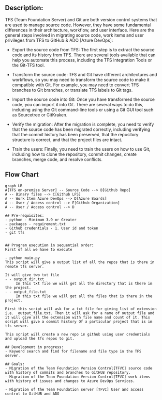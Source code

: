 ## Description:
TFS (Team Foundation Server) and Git are both version control systems that are used to manage source code. However, they have some fundamental differences in their architecture, workflow, and user interface.
Here are the general steps involved in migrating source code, work items and user privileges from TFS to GitHub & ADO [Azure DevOps]:

- Export the source code from TFS: The first step is to extract the source code and its history from TFS. There are several tools available that can help you automate this process, including the TFS Integration Tools or the Git-TFS tool.

- Transform the source code: TFS and Git have different architectures and workflows, so you may need to transform the source code to make it compatible with Git. For example, you may need to convert TFS branches to Git branches, or translate TFS labels to Git tags.

- Import the source code into Git: Once you have transformed the source code, you can import it into Git. There are several ways to do this, including using the Git command-line tools or using a Git GUI tool such as Sourcetree or GitKraken.

- Verify the migration: After the migration is complete, you need to verify that the source code has been migrated correctly, including verifying that the commit history has been preserved, that the repository structure is correct, and that the project files are intact.

- Train the users: Finally, you need to train the users on how to use Git, including how to clone the repository, commit changes, create branches, merge code, and resolve conflicts.

## Flow Chart

```mermaid
graph LR
A[TFS on-premise Server] -- Source Code --> B[Github Repo]
A -- Binary files --> C[Github LFS]
A -- Work Item Azure DevOps --> D[Azure Boards]
A -- User / Access control --> E[Github Organization]
A -- User / Access control --> D

## Pre-requisites:
- python - Minimum 3.9 or Greater
- packages - requirement.txt
- Github credentials - 1. User id and token
- git tfs 


## Program execution in sequential order: 
First of all we have to execute 

- python main.py
This script will give a output list of all the repos that is there in remote tfs server.

It will give two txt file 
- - output_dir.txt
     In this txt file we will get all the directory that is there in the project.
- - output_file.txt
     In this txt file we will get all the files that is there in the project.

First this script will ask for a txt file for giving list of extension i.e.  output_file.txt. Then it will ask for a name of output file and it will give all the extension with file name and count of it. This script will give a commit history Of a particular project that is in tfs server.

This script will create a new repo in github using user credentials and upload the tfs repos to git.

## Development in progress:
- Keyword search and find for filename and file type in the TFS server. 

## Goals:
- Migration of the Team Foundation Version Control[TFVC] source code with history of commits and branches to GitHUB repository.
- Migration of the Team Foundation Version Control[TFVC] work items with history of issues and changes to Azure DevOps Services.

- Migration of the Team Foundation server [TFVC] User and access control to GitHUB and ADO